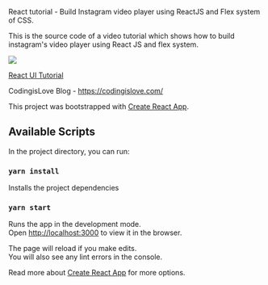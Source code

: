 React tutorial - Build Instagram video player using ReactJS and Flex system of CSS.

This is the source code of a video tutorial which shows how to build instagram's video player using React JS and flex system.

![](https://codingislove.com/wp-content/uploads/2020/07/Instagram-video-player-using-ReactJS-and-Flex-system.png)

[React UI Tutorial](https://www.youtube.com/watch?v=ZseMP5_cQAI)

CodingisLove Blog - https://codingislove.com/

This project was bootstrapped with [Create React App](https://github.com/facebook/create-react-app).

## Available Scripts

In the project directory, you can run:

### `yarn install`

Installs the project dependencies

### `yarn start`

Runs the app in the development mode.<br />
Open [http://localhost:3000](http://localhost:3000) to view it in the browser.

The page will reload if you make edits.<br />
You will also see any lint errors in the console.

Read more about [Create React App](https://github.com/facebook/create-react-app) for more options.